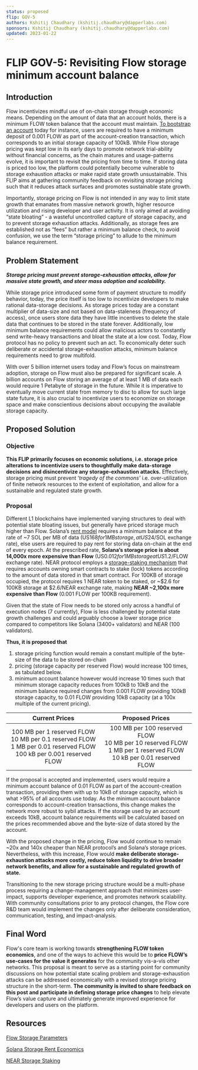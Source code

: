 ```yaml
---
status: proposed
flip: GOV-5
authors: Kshitij Chaudhary (kshitij.chaudhary@dapperlabs.com)
sponsors: Kshitij Chaudhary (kshitij.chaudhary@dapperlabs.com)
updated: 2023-01-22
---
```


# FLIP GOV-5: Revisiting Flow storage minimum account balance

## Introduction

Flow incentivizes mindful use of on-chain storage through economic means.
Depending on the amount of data that an account holds, there is a minimum FLOW token balance that the account must maintain.
[To bootstrap an account](https://developers.flow.com/learn/concepts/storage#storage-parameters) today for instance, users are required to have a minimum deposit of 0.001 FLOW as part of the account-creation transaction, which corresponds to an initial storage capacity of 100kB.
While Flow storage pricing was kept low in its early days to promote network trial-ability without financial concerns, as the chain matures and usage-patterns evolve, it is important to revisit the pricing from time to time.
If storing data is priced too low, the platform could potentially become vulnerable to storage exhaustion attacks or make rapid state growth unsustainable.
This FLIP aims at gathering community feedback on revisiting storage pricing such that it reduces attack surfaces and promotes sustainable state growth.

Importantly, storage pricing on Flow is not intended in any way to limit state growth that emanates from massive network growth, higher resource utilization and rising developer and user activity.
It is only aimed at avoiding “state bloating” - a wasteful uncontrolled capture of storage capacity, and to prevent storage exhaustion attacks.
Additionally, as storage fees are established not as “fees” but rather a minimum balance check, to avoid confusion, we use the term “storage pricing” to allude to the minimum balance requirement.

## Problem Statement

***Storage pricing must prevent storage-exhaustion attacks, allow for massive state growth, and steer mass adoption and scalability.***

While storage price introduced some form of payment structure to modify behavior, today, the price itself is too low to incentivize developers to make rational data-storage decisions. As storage prices today are a constant multiplier of data-size and not based on data-staleness (frequency of access), once users store data they have little incentives to delete the stale data that continues to be stored in the state forever. Additionally, low minimum balance requirements could allow malicious actors to constantly send write-heavy transactions and bloat the state at a low cost. Today, Flow protocol has no policy to prevent such an act. To economically deter such deliberate or accidental storage-exhaustion attacks, minimum balance requirements need to grow multifold.

With over 5 billion internet users today and Flow’s focus on mainstream adoption, storage on Flow must also be prepared for significant scale. A billion accounts on Flow storing an average of at least 1 MB of data each would require 1 Petabyte of storage in the future. While it is imperative to eventually move current state from memory to disc to allow for such large state future, it is also crucial to incentivize users to economize on storage space and make conscientious decisions about occupying the available storage capacity.

## Proposed Solution

### Objective

**This FLIP primarily focuses on economic solutions, i.e. storage price alterations** **to incentivize users to thoughtfully make data-storage decisions** **and disincentivize any storage-exhaustion attacks.** Effectively, storage pricing must prevent ‘*tragedy of the commons’* i.e. over-utilization of finite network resources to the extent of exploitation, and allow for a sustainable and regulated state growth.

### Proposal

Different L1 blockchains have implemented varying structures to deal with potential state bloating issues, but generally have priced storage much higher than Flow. Solana’s [rent model](https://docs.solana.com/storage_rent_economics) requires a minimum balance at the rate of ~7 SOL per MB of data (US$168 for 1MB storage, at US$24/SOL exchange rate), else users are required to pay rent for storing data on-chain at the end of every epoch. At the prescribed rate, **Solana’s storage price is about 14,000x more expensive than Flow** (US$0.012 for 1MB storage at US$1.2/FLOW exchange rate). NEAR protocol employs a [storage-staking mechanism](https://docs.near.org/concepts/storage/storage-staking#the-million-cheap-data-additions-attack) that requires accounts owning smart contracts to stake (lock) tokens according to the amount of data stored in that smart contract. For 100KB of storage occupied, the protocol requires 1 NEAR token to be staked, or ~$2.6 for 100KB storage at $2.6/NEAR exchange rate, making **NEAR ~2,100x more expensive than Flow** (0.001 FLOW per 100KB requirement).

Given that the state of Flow needs to be stored only across a handful of execution nodes (7 currently), Flow is less challenged by potential state growth challenges and could arguably choose a lower storage price compared to competitors like Solana (3400+ validators) and NEAR (100 validators).

**Thus, it is proposed that**

1. storage pricing function would remain a constant multiple of the byte-size of the data to be stored on-chain
2. pricing (storage capacity per reserved Flow) would increase 100 times, as tabulated below.
3. minimum account balance however would increase 10 times such that minimum storage capacity reduces from 100kB to 10kB and the minimum balance required changes from 0.001 FLOW providing 100kB storage capacity, to 0.01 FLOW providing 10kB capacity (at a 100x multiple of the current pricing).

|                                                      **Current Prices**                                                     |                                                    **Proposed Prices**                                                   |
|:---------------------------------------------------------------------------------------------------------------------------:|:------------------------------------------------------------------------------------------------------------------------:|
| 100 MB per 1 reserved FLOW <br>10 MB per 0.1 reserved FLOW<br>1 MB per 0.01 reserved FLOW<br>100 kB per 0.001 reserved FLOW | 100 MB per 100 reserved FLOW<br>10 MB per 10 reserved FLOW<br>1 MB per 1 reserved FLOW<br>10 kB per 0.01 reserved FLOW |

If the proposal is accepted and implemented, users would require a minimum account balance of 0.01 FLOW as part of the account-creation transaction, providing them with up to 10kB of storage capacity, which is what >95% of all accounts use today. As the minimum account balance corresponds to account-creation transactions, this change makes the network more robust to sybil attacks. If the storage used by an account exceeds 10kB, account balance requirements will be calculated based on the prices recommended above and the byte-size of data stored by the account.

With the proposed change in the pricing, Flow would continue to remain ~20x and 140x cheaper than NEAR protocol’s and Solana’s storage prices. Nevertheless, with this increase, Flow would **make deliberate storage-exhaustion attacks more costly, reduce token liquidity to drive broader network benefits, and allow for a sustainable and regulated growth of state.**

Transitioning to the new storage pricing structure would be a multi-phase process requiring a change-management approach that minimizes user-impact, supports developer experience, and promotes network scalability. With community consultations prior to any protocol changes, the Flow core R&D team would implement the changes only after deliberate consideration, communication, testing, and impact-analysis.

## Final Word

Flow's core team is working towards **strengthening FLOW token economics**, and one of the ways to achieve this would be to **price FLOW’s use-cases for the value it generates** for the community vis-a-vis other networks. This proposal is meant to serve as a starting point for community discussions on how potential state scaling problem and storage-exhaustion attacks can be addressed economically with a revised storage pricing structure in the short-term. **The community is invited to share feedback on this post and participate in defining storage price changes** to help elevate Flow’s value capture and ultimately generate improved experience for developers and users on the platform.

## Resources

[Flow Storage Parameters](https://developers.flow.com/learn/concepts/storage#storage-parameters)

[Solana Storage Rent Economics](https://docs.solana.com/storage_rent_economics)

[NEAR Storage Staking](https://docs.near.org/concepts/storage/storage-staking#the-million-cheap-data-additions-attack)
